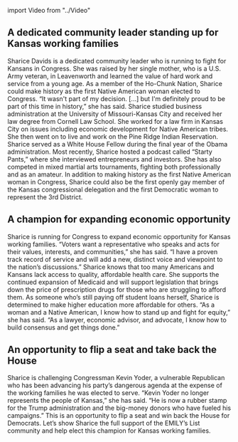 import Video from "../Video"

## A dedicated community leader standing up for Kansas working families

Sharice Davids is a dedicated community leader who is running to fight for Kansans in Congress. She was raised by her single mother, who is a U.S. Army veteran, in Leavenworth and learned the value of hard work and service from a young age. As a member of the Ho-Chunk Nation, Sharice could make history as the first Native American woman elected to Congress. “It wasn't part of my decision. [...] but I'm definitely proud to be part of this time in history,” she has said. Sharice studied business administration at the University of Missouri-Kansas City and received her law degree from Cornell Law School. She worked for a law firm in Kansas City on issues including economic development for Native American tribes. She then went on to live and work on the Pine Ridge Indian Reservation. Sharice served as a White House Fellow during the final year of the Obama administration. Most recently, Sharice hosted a podcast called “Starty Pants,” where she interviewed entrepreneurs and investors. She has also competed in mixed martial arts tournaments, fighting both professionally and as an amateur. In addition to making history as the first Native American woman in Congress, Sharice could also be the first openly gay member of the Kansas congressional delegation and the first Democratic woman to represent the 3rd District.

## A champion for expanding economic opportunity

Sharice is running for Congress to expand economic opportunity for Kansas working families. “Voters want a representative who speaks and acts for their values, interests, and communities,” she has said. “I have a proven track record of service and will add a new, distinct voice and viewpoint to the nation’s discussions.” Sharice knows that too many Americans and Kansans lack access to quality, affordable health care. She supports the continued expansion of Medicaid and will support legislation that brings down the price of prescription drugs for those who are struggling to afford them. As someone who’s still paying off student loans herself, Sharice is determined to make higher education more affordable for others. “As a woman and a Native American, I know how to stand up and fight for equity,” she has said. “As a lawyer, economic advisor, and advocate, I know how to build consensus and get things done.”

## An opportunity to flip a seat and take back the House

Sharice is challenging Congressman Kevin Yoder, a vulnerable Republican who has been advancing his party’s dangerous agenda at the expense of the working families he was elected to serve. “Kevin Yoder no longer represents the people of Kansas,” she has said. “He is now a rubber stamp for the Trump administration and the big-money donors who have fueled his campaigns.” This is an opportunity to flip a seat and win back the House for Democrats. Let’s show Sharice the full support of the EMILY’s List community and help elect this champion for Kansas working families.

